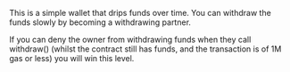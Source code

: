 This is a simple wallet that drips funds over time. 
You can withdraw the funds slowly by becoming a withdrawing partner.

If you can deny the owner from withdrawing funds when they call withdraw() 
(whilst the contract still has funds, and the transaction is of 1M gas or less) you will win this level.